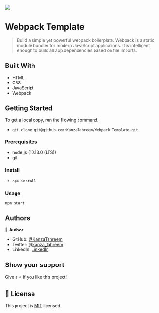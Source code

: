 

![](https://img.shields.io/badge/Microverse-blueviolet)

# Webpack Template

> Build a simple yet powerful webpack boilerplate. Webpack is a static module bundler for modern JavaScript applications. It is intelligent enough to build all app dependencies based on file imports.

## Built With

- HTML
- CSS
- JavaScript
- Webpack


## Getting Started

To get a local copy, run the fllowing command.

- `git clone git@github.com:KanzaTahreem/Webpack-Template.git`

### Prerequisites

- node.js (10.13.0 (LTS))
- git

### Install

- `npm install`

### Usage

`npm start`

## Authors

👤 **Author**

- GitHub: [@KanzaTahreem](https://github.com/KanzaTahreem)
- Twitter: [@kanza_tahreem](https://twitter.com/kanza_tahreem)
- LinkedIn: [LinkedIn](https://www.linkedin.com/in/kanza-tahreem/)

## Show your support

Give a ⭐️ if you like this project!

## 📝 License

This project is [MIT](./LICENSE) licensed.
